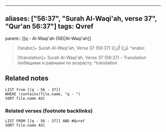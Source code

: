 
---
aliases: ["56:37", "Surah Al-Waqi'ah, verse 37", "Qur'an 56:37"]
tags: Qvref
---

parent:: [[q - Al-Waqi'ah (56)|Al-Waqi'ah]]

> [!arabic]+ Surah Al-Waqi'ah, Verse 37 (56:37)
> <span class="quran-arabic">عُرُبًا أَتْرَابًا</span>
^arabic

> [!translation]+ Surah Al-Waqi'ah, Verse 37 (56:37) - Translation
> любящими и равными по возрасту.
^translation



## Related notes
```dataview
LIST from [[q - 56 - 37]]
WHERE !contains(file.name, "q - ")
SORT file.name ASC
```

### Related verses (footnote backlinks)
```dataview
LIST FROM [[q - 56 - 37]] AND #Qvref
SORT file.name ASC
```

